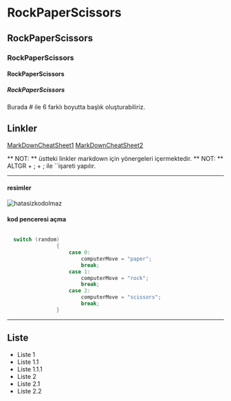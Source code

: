 # RockPaperScissors
## RockPaperScissors
### RockPaperScissors
#### RockPaperScissors
##### RockPaperScissors
Burada # ile 6 farklı boyutta başlık oluşturabiliriz.
## Linkler

[MarkDownCheatSheet1](https://github.com/adam-p/markdown-here/wiki/Markdown-Cheatsheet)
[MarkDownCheatSheet2](https://enterprise.github.com/downloads/en/markdown-cheatsheet.pdf)


** NOT: ** üstteki linkler markdown için yönergeleri içermektedir.
** NOT: ** ALTGR + ; + ;   ile ``işareti yapılır.

----
#### resimler

![hatasizkodolmaz](https://yazilimderyasi.files.wordpress.com/2019/03/hatasizkodolmaz8262046678117996890.jpeg?w=720)

#### kod penceresi açma

```cs

  switch (random)
                {
                    case 0:
                        computerMove = "paper";
                        break;
                    case 1:
                        computerMove = "rock";
                        break;
                    case 2:
                        computerMove = "scissors";
                        break;
                }
```           
           
----

## Liste
- Liste 1
 - Liste 1.1
  - Liste 1.1.1
- Liste 2
 - Liste 2.1
 - Liste 2.2

